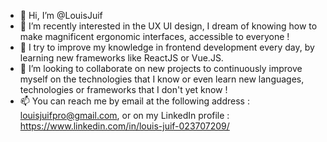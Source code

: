 - 👋 Hi, I’m @LouisJuif
- 👀 I’m recently interested in the UX UI design, I dream of knowing how to make magnificent ergonomic interfaces, accessible to everyone !
- 🌱 I try to improve my knowledge in frontend development every day, by learning new frameworks like ReactJS or Vue.JS.
- 💞️ I’m looking to collaborate on new projects to continuously improve myself on the technologies that I know or even learn new languages, technologies or frameworks that I don't yet know !
- 📫 You can reach me by email at the following address : louisjuifpro@gmail.com, or on my LinkedIn profile : https://www.linkedin.com/in/louis-juif-023707209/

<!---
LouisJuif/LouisJuif is a ✨ special ✨ repository because its `README.md` (this file) appears on your GitHub profile.
You can click the Preview link to take a look at your changes.
--->
